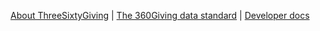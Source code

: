 [About ThreeSixtyGiving](https://360giving.org) | [The 360Giving data standard](https://standard.threesixtygiving.org) | [Developer docs](https://github.com/ThreeSixtyGiving/.github/blob/main/developer.md)

